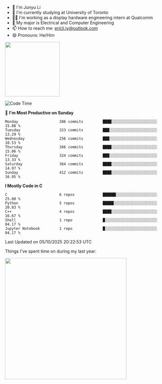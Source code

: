 ### 
- 👨 I'm Junyu Li
- 📖 I'm currently studying at University of Toronto
- 🧑‍💻 I'm working as a display hardware engineering intern at Qualcomm
- 🌱 My major is Electrical and Computer Engineering
- 📫 How to reach me: ericli.jy@outlook.com
- 😄 Pronouns: He/Him

<p align="left">  
  <img height="180em" src="https://github-readme-stats-sigma-five-48.vercel.app/api?username=ericjyli&theme=tokyonight&show_icons=true&count_private=true&include_orgs=true" />
<!-- <img height="180em" src="https://github-readme-stats-sigma-five-48.vercel.app/api/top-langs/?username=ericjyli&theme=tokyonight&count_private=true&include_orgs=true&include_orgs=true&layout=compact" /> -->
</p>

<!--START_SECTION:waka-->
![Code Time](http://img.shields.io/badge/Code%20Time-570%20hrs%2025%20mins-blue)

📅 **I'm Most Productive on Sunday** 

```text
Monday                   386 commits         ████░░░░░░░░░░░░░░░░░░░░░   15.88 % 
Tuesday                  323 commits         ███░░░░░░░░░░░░░░░░░░░░░░   13.29 % 
Wednesday                256 commits         ███░░░░░░░░░░░░░░░░░░░░░░   10.53 % 
Thursday                 366 commits         ████░░░░░░░░░░░░░░░░░░░░░   15.06 % 
Friday                   324 commits         ███░░░░░░░░░░░░░░░░░░░░░░   13.33 % 
Saturday                 364 commits         ████░░░░░░░░░░░░░░░░░░░░░   14.97 % 
Sunday                   412 commits         ████░░░░░░░░░░░░░░░░░░░░░   16.95 % 
```


**I Mostly Code in C** 

```text
C                        6 repos             ██████░░░░░░░░░░░░░░░░░░░   25.00 % 
Python                   5 repos             █████░░░░░░░░░░░░░░░░░░░░   20.83 % 
C++                      4 repos             ████░░░░░░░░░░░░░░░░░░░░░   16.67 % 
Shell                    1 repo              █░░░░░░░░░░░░░░░░░░░░░░░░   04.17 % 
Jupyter Notebook         1 repo              █░░░░░░░░░░░░░░░░░░░░░░░░   04.17 % 
```




 Last Updated on 05/10/2025 20:22:53 UTC
<!--END_SECTION:waka-->

<p> Things I've spent time on during my last year: </p>
<img height="400em" src="https://github-readme-stats-git-master-ericjyli.vercel.app/api/wakatime?username=ericjyli&layout=compact&theme=tokyonight" />

<!--
Here are some ideas to get you started:

- 🔭 I’m currently working on ...
- 🌱 I’m currently learning ...
- 👯 I’m looking to collaborate on ...
- 🤔 I’m looking for help with ...
- 💬 Ask me about ...
- 📫 How to reach me: ...
- 😄 Pronouns: ...
- ⚡ Fun fact: ...
-->

